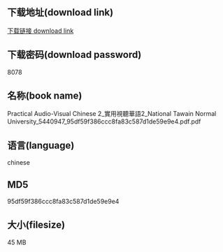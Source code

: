 ## 下载地址(download link)
[下载链接 download link](https://voluble-croquembouche-d321dc.netlify.app/?s=Practical+Audio-Visual+Chinese+2_%E5%AF%A6%E7%94%A8%E8%A6%96%E8%81%BD%E8%8F%AF%E8%AA%9E2_National+Tawain+Normal+University_5440947_95df59f386ccc8fa83c587d1de59e9e4.pdf)

## 下载密码(download password)
8078

## 名称(book name)
Practical Audio-Visual Chinese 2_實用視聽華語2_National Tawain Normal University_5440947_95df59f386ccc8fa83c587d1de59e9e4.pdf.pdf

## 语言(language)
chinese

## MD5
95df59f386ccc8fa83c587d1de59e9e4

## 大小(filesize)
45 MB
